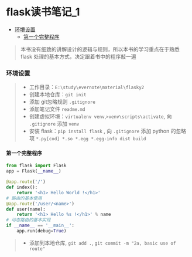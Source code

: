 # flask读书笔记_1
<!-- MarkdownTOC -->

- [环境设置](#环境设置)
	- [第一个完整程序](#第一个完整程序)

<!-- /MarkdownTOC -->

> 本书没有细致的讲解设计的逻辑与规则，所以本书的学习重点在于熟悉 flask 处理的基本方式，决定跟着书中的程序敲一遍

### 环境设置
>* 工作目录：`E:\study\evernote\material\flasky2`
>* 创建本地仓库：`git init`
>* 添加 git忽略规则 `.gitignore` 
>* 添加笔记文件 `readme.md`
>* 创建虚拟环境：`virtualenv venv`,`>venv\scripts\activate`, 向 `.gitignore` 添加 `venv` 
>* 安装 flask：`pip install flask` , 向 `.gitignore` 添加 python 的忽略项 `*.py[cod] *.so *.egg *.egg-info dist build`

#### 第一个完整程序

```python
from flask import Flask
app = Flask(__name__)

@app.route('/')
def index():
	return '<h1> Hello World !</h1>'
# 路由的基本使用
@app.route('/user/<name>')
def user(name):
	return '<h1> Hello %s !</h1>' % name
# 动态路由的基本实现
if __name__ == '__main__':
	app.run(debug=True)
``` 

>* 添加到本地仓库, `git add .`, `git commit -m "2a, basic use of route"`